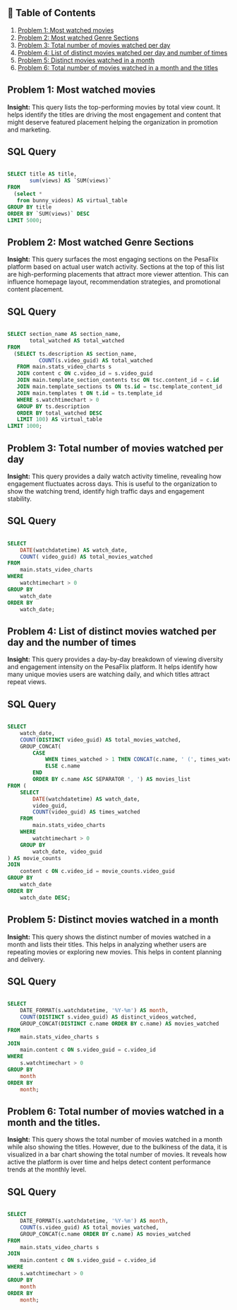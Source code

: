 ## 📑 Table of Contents

1. [Problem 1: Most watched movies](#problem-1-most-watched-movies)  
2. [Problem 2: Most watched Genre Sections](#problem-2-most-watched-genre-sections)  
3. [Problem 3: Total number of movies watched per day](#problem-3-total-number-of-movies-watched-per-day)  
4. [Problem 4: List of distinct movies watched per day and number of times](#problem-4-list-of-distinct-movies-watched-per-day-and-number-of-times)  
5. [Problem 5: Distinct movies watched in a month](#problem-5-distinct-movies-watched-in-a-month)  
6. [Problem 6: Total number of movies watched in a month and the titles](#problem-6-total-number-of-movies-watched-in-a-month-and-the-titles)

## Problem 1: Most watched movies 

**Insight:** This query lists the top-performing movies by total view count. It helps identify the titles are driving the most engagement and content that might deserve featured placement helping the organization in promotion and marketing. 

## SQL Query

```sql

SELECT title AS title,
       sum(views) AS `SUM(views)`
FROM
  (select *
   from bunny_videos) AS virtual_table
GROUP BY title
ORDER BY `SUM(views)` DESC
LIMIT 5000;

```
## Problem 2: Most watched Genre Sections

**Insight:** This query surfaces the most engaging sections on the PesaFlix platform based on actual user watch activity.
Sections at the top of this list are high-performing placements that attract more viewer attention. This can influence homepage layout, recommendation strategies, and promotional content placement.

## SQL Query

```sql

SELECT section_name AS section_name,
       total_watched AS total_watched
FROM
  (SELECT ts.description AS section_name,
          COUNT(s.video_guid) AS total_watched
   FROM main.stats_video_charts s
   JOIN content c ON c.video_id = s.video_guid
   JOIN main.template_section_contents tsc ON tsc.content_id = c.id
   JOIN main.template_sections ts ON ts.id = tsc.template_content_id
   JOIN main.templates t ON t.id = ts.template_id
   WHERE s.watchtimechart > 0
   GROUP BY ts.description
   ORDER BY total_watched DESC
   LIMIT 100) AS virtual_table
LIMIT 1000;

```

## Problem 3: Total number of movies watched per day 

**Insight:** This query provides a daily watch activity timeline, revealing how engagement fluctuates across days. This is useful to the organization to show the watching trend, identify high traffic days and engagement stability. 

## SQL Query

```sql

SELECT 
    DATE(watchdatetime) AS watch_date, 
    COUNT( video_guid) AS total_movies_watched
FROM 
    main.stats_video_charts
WHERE 
    watchtimechart > 0
GROUP BY 
    watch_date
ORDER BY 
    watch_date;

```

## Problem 4: List of distinct movies watched per day and the number of times 

**Insight:** This query provides a day-by-day breakdown of viewing diversity and engagement intensity on the PesaFlix platform. It helps identify how many unique movies users are watching daily, and which titles attract repeat views.

## SQL Query

```sql

SELECT 
    watch_date, 
    COUNT(DISTINCT video_guid) AS total_movies_watched,
    GROUP_CONCAT(
        CASE 
            WHEN times_watched > 1 THEN CONCAT(c.name, ' (', times_watched, ' times)')
            ELSE c.name
        END 
        ORDER BY c.name ASC SEPARATOR ', ') AS movies_list
FROM (
    SELECT 
        DATE(watchdatetime) AS watch_date, 
        video_guid, 
        COUNT(video_guid) AS times_watched
    FROM 
        main.stats_video_charts
    WHERE 
        watchtimechart > 0
    GROUP BY 
        watch_date, video_guid
) AS movie_counts
JOIN 
    content c ON c.video_id = movie_counts.video_guid
GROUP BY 
    watch_date
ORDER BY 
    watch_date DESC;

```

## Problem 5: Distinct movies watched in a month 

**Insight:** This query shows the distinct number of movies watched in a month and lists their titles. This helps in analyzing whether users are repeating movies or exploring new movies. This helps in content planning and delivery. 

## SQL Query

```sql

SELECT 
    DATE_FORMAT(s.watchdatetime, '%Y-%m') AS month, 
    COUNT(DISTINCT s.video_guid) AS distinct_videos_watched,  
    GROUP_CONCAT(DISTINCT c.name ORDER BY c.name) AS movies_watched 
FROM 
    main.stats_video_charts s
JOIN 
    main.content c ON s.video_guid = c.video_id 
WHERE 
    s.watchtimechart > 0  
GROUP BY 
    month  
ORDER BY 
    month;

```

## Problem 6: Total number of movies watched in a month and the titles. 

**Insight:** This query shows the total number of movies watched in a month while also showing the titles. However, due to the bulkiness of the data, it is visualized in a bar chart showing the total number of movies. It reveals how active the platform is over time and helps detect content performance trends at the monthly level.

## SQL Query

```sql

SELECT 
    DATE_FORMAT(s.watchdatetime, '%Y-%m') AS month, 
    COUNT(s.video_guid) AS total_movies_watched,
    GROUP_CONCAT(c.name ORDER BY c.name) AS movies_watched
FROM 
    main.stats_video_charts s
JOIN 
    main.content c ON s.video_guid = c.video_id 
WHERE 
    s.watchtimechart > 0  
GROUP BY 
    month  
ORDER BY 
    month;

```
